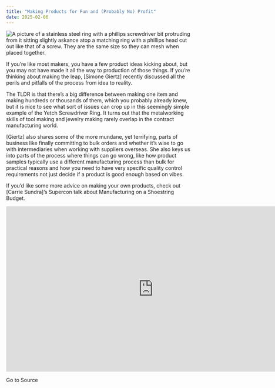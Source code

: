 ```yaml
---
title: "Making Products for Fun and (Probably No) Profit"
date: 2025-02-06
---
```


![A picture of a stainless steel ring with a phillips screwdriver bit protruding from it sitting slightly askance atop a matching ring with a phillips head cut out like that of a screw. They are the same size so they can mesh when placed together.](https://hackaday.com/wp-content/uploads/2025/02/Why-this-simple-ring-was-so-difficult-to-make-YouTube-0-12-54.jpeg?w=800)

If you’re like most makers, you have a few product ideas kicking about, but you may not have made it all the way to production of those things. If you’re thinking about making the leap, \[Simone Giertz\] recently discussed all the perils and pitfalls of the process from idea to reality.

The TLDR is that there’s a big difference between making one item and making hundreds or thousands of them, which you probably already knew, but it is nice to see what sort of issues can crop up in this seemingly simple example of the Yetch Screwdriver Ring. It turns out that the metalworking skills of tool making and jewelry making rarely overlap in the contract manufacturing world.

\[Giertz\] also shares some of the more mundane, yet terrifying, parts of business like finally committing to bulk orders and whether it’s wise to go with intermediaries when working with suppliers overseas. She also keys us into parts of the process where things can go wrong, like how product samples typically use a different manufacturing process than bulk for practical reasons and how you need to have very specific quality control requirements not just decide if a product is good enough based on vibes.

If you’d like some more advice on making your own products, check out \[Carrie Sundra\]’s Supercon talk about Manufacturing on a Shoestring Budget.

<iframe loading="lazy" title="Why this simple ring was so difficult to make" width="800" height="450" src="https://www.youtube.com/embed/7gTz_JmlYtQ?feature=oembed" frameborder="0" allow="accelerometer; autoplay; clipboard-write; encrypted-media; gyroscope; picture-in-picture; web-share" referrerpolicy="strict-origin-when-cross-origin" allowfullscreen></iframe>

Go to Source

